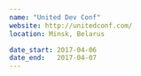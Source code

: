 ```yaml
---
name: "United Dev Conf"
website: http://unitedconf.com/
location: Minsk, Belarus

date_start: 2017-04-06
date_end:   2017-04-07
---
```

